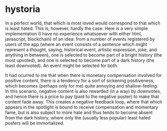 # hystoria

In a perfect world, that which is most loved would correspond to that which is least hated. 
This is, however, hardly the case.
Here is a very simple implementation (I have no experience whatsoever with either html, javascript, blockchain) of an idea:
from a number of events registered by users of the app (where an event consists of a sentence which might represent a thought, saying, historical event, artistic expression, joke, and anything in between), one is selected to become part of a bright history (the most upvoted), and one is selected to become part of a dark history (the least downvoted). An event might be selected for both.

It had ocurred to me that when there is monetary compensation involved for positive content, there is a tendency for a sort of sickening positiveness, which becomes (perhaps only for me) quite annoying and shallow-feeling. 
In this scenario, negative content is also rewarded (in a way) by downvotes, and hence there is a price to pay (paid to the negative poster) to make that content fade away. This creates a negative feedback loop, where that which appears in the spotlight is bound to receive compensation and momentary fame, but is also subject to more hate and thus tends to become absent from the dark history, where only the (usually less popular) least hated posters will be immortalized.
